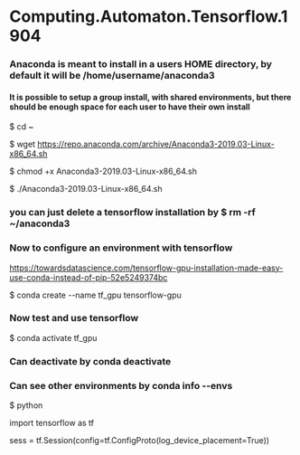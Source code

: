 # Computing.Automaton.Tensorflow.1904

### Anaconda is meant to install in a users HOME directory, by default it will be /home/username/anaconda3

#### It is possible to setup a group install, with shared environments, but there should be enough space for each user to have their own install

 $ cd ~
 
 $ wget https://repo.anaconda.com/archive/Anaconda3-2019.03-Linux-x86_64.sh
 
 $ chmod +x Anaconda3-2019.03-Linux-x86_64.sh
 
 $ ./Anaconda3-2019.03-Linux-x86_64.sh
 
### you can just delete a tensorflow installation by $ rm -rf ~/anaconda3

### Now to configure an environment with tensorflow
 https://towardsdatascience.com/tensorflow-gpu-installation-made-easy-use-conda-instead-of-pip-52e5249374bc

 $ conda create --name tf_gpu tensorflow-gpu

### Now test and use tensorflow

 $ conda activate tf_gpu
### Can deactivate by conda deactivate
### Can see other environments by conda info --envs
 
 $ python

 import tensorflow as tf
 
 sess = tf.Session(config=tf.ConfigProto(log_device_placement=True))


